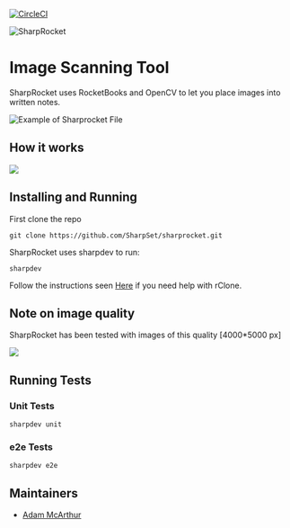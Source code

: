 [![CircleCI](https://dl.circleci.com/status-badge/img/gh/SharpSet/sharprocket/tree/main.svg?style=svg)](https://dl.circleci.com/status-badge/redirect/gh/SharpSet/sharprocket/tree/main)

![SharpRocket](https://files.mcaq.me/70193.png)

# Image Scanning Tool

SharpRocket uses RocketBooks and OpenCV to let you place images into written notes.

![Example of Sharprocket File](https://files.mcaq.me/bqta.png)


## How it works

![](https://files.mcaq.me/84k4k.jpg)

## Installing and Running

First clone the repo

```console
git clone https://github.com/SharpSet/sharprocket.git
```

SharpRocket uses sharpdev to run:

```console
sharpdev
```

Follow the instructions seen [Here](https://rclone.org/drive/) if you need help with rClone.


## Note on image quality

SharpRocket has been tested with images of this quality [4000*5000 px]

![](https://files.mcaq.me/1xrbk.jpg)

## Running Tests

### Unit Tests

```console
sharpdev unit
```

### e2e Tests

```console
sharpdev e2e
```

## Maintainers

- [Adam McArthur](https://adam.mcaq.me)
